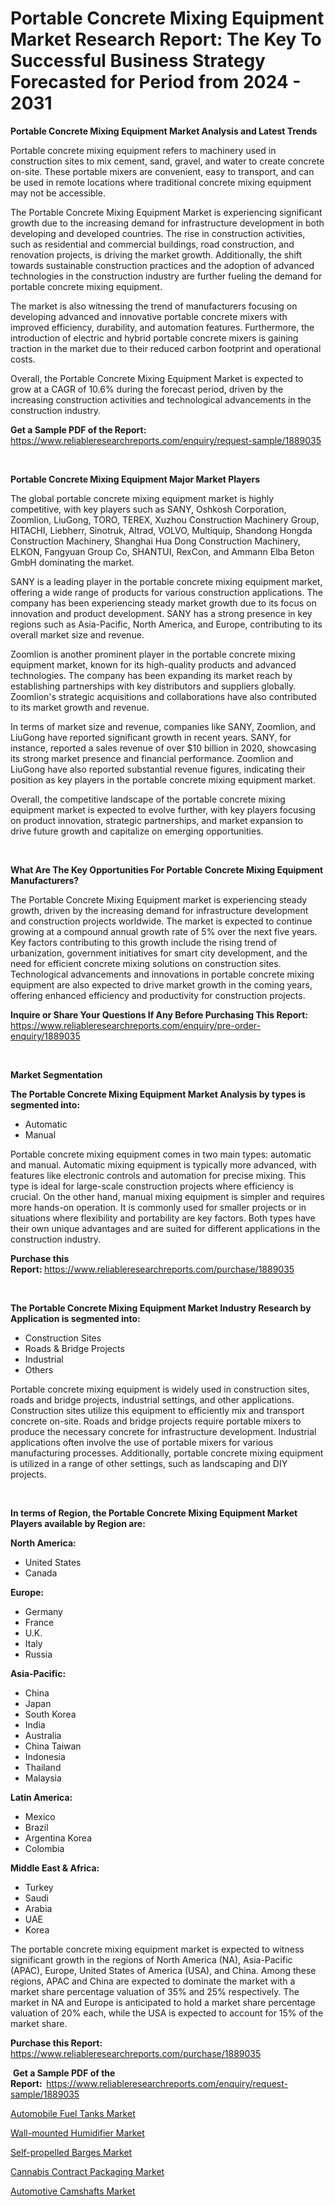 <p><h1>Portable Concrete Mixing Equipment Market Research Report: The Key To Successful Business Strategy Forecasted for Period from 2024 - 2031</h1></p><p><strong>Portable Concrete Mixing Equipment Market Analysis and Latest Trends</strong></p>
<p><p>Portable concrete mixing equipment refers to machinery used in construction sites to mix cement, sand, gravel, and water to create concrete on-site. These portable mixers are convenient, easy to transport, and can be used in remote locations where traditional concrete mixing equipment may not be accessible.</p><p>The Portable Concrete Mixing Equipment Market is experiencing significant growth due to the increasing demand for infrastructure development in both developing and developed countries. The rise in construction activities, such as residential and commercial buildings, road construction, and renovation projects, is driving the market growth. Additionally, the shift towards sustainable construction practices and the adoption of advanced technologies in the construction industry are further fueling the demand for portable concrete mixing equipment.</p><p>The market is also witnessing the trend of manufacturers focusing on developing advanced and innovative portable concrete mixers with improved efficiency, durability, and automation features. Furthermore, the introduction of electric and hybrid portable concrete mixers is gaining traction in the market due to their reduced carbon footprint and operational costs.</p><p>Overall, the Portable Concrete Mixing Equipment Market is expected to grow at a CAGR of 10.6% during the forecast period, driven by the increasing construction activities and technological advancements in the construction industry.</p></p>
<p><strong>Get a Sample PDF of the Report:&nbsp;</strong> <a href="https://www.reliableresearchreports.com/enquiry/request-sample/1889035">https://www.reliableresearchreports.com/enquiry/request-sample/1889035</a></p>
<p>&nbsp;</p>
<p><strong>Portable Concrete Mixing Equipment Major Market Players</strong></p>
<p><p>The global portable concrete mixing equipment market is highly competitive, with key players such as SANY, Oshkosh Corporation, Zoomlion, LiuGong, TORO, TEREX, Xuzhou Construction Machinery Group, HITACHI, Liebherr, Sinotruk, Altrad, VOLVO, Multiquip, Shandong Hongda Construction Machinery, Shanghai Hua Dong Construction Machinery, ELKON, Fangyuan Group Co, SHANTUI, RexCon, and Ammann Elba Beton GmbH dominating the market.</p><p>SANY is a leading player in the portable concrete mixing equipment market, offering a wide range of products for various construction applications. The company has been experiencing steady market growth due to its focus on innovation and product development. SANY has a strong presence in key regions such as Asia-Pacific, North America, and Europe, contributing to its overall market size and revenue.</p><p>Zoomlion is another prominent player in the portable concrete mixing equipment market, known for its high-quality products and advanced technologies. The company has been expanding its market reach by establishing partnerships with key distributors and suppliers globally. Zoomlion's strategic acquisitions and collaborations have also contributed to its market growth and revenue.</p><p>In terms of market size and revenue, companies like SANY, Zoomlion, and LiuGong have reported significant growth in recent years. SANY, for instance, reported a sales revenue of over $10 billion in 2020, showcasing its strong market presence and financial performance. Zoomlion and LiuGong have also reported substantial revenue figures, indicating their position as key players in the portable concrete mixing equipment market.</p><p>Overall, the competitive landscape of the portable concrete mixing equipment market is expected to evolve further, with key players focusing on product innovation, strategic partnerships, and market expansion to drive future growth and capitalize on emerging opportunities.</p></p>
<p>&nbsp;</p>
<p><strong>What Are The Key Opportunities For Portable Concrete Mixing Equipment Manufacturers?</strong></p>
<p><p>The Portable Concrete Mixing Equipment market is experiencing steady growth, driven by the increasing demand for infrastructure development and construction projects worldwide. The market is expected to continue growing at a compound annual growth rate of 5% over the next five years. Key factors contributing to this growth include the rising trend of urbanization, government initiatives for smart city development, and the need for efficient concrete mixing solutions on construction sites. Technological advancements and innovations in portable concrete mixing equipment are also expected to drive market growth in the coming years, offering enhanced efficiency and productivity for construction projects.</p></p>
<p><strong>Inquire or Share Your Questions If Any Before Purchasing This Report:</strong> <a href="https://www.reliableresearchreports.com/enquiry/pre-order-enquiry/1889035">https://www.reliableresearchreports.com/enquiry/pre-order-enquiry/1889035</a></p>
<p>&nbsp;</p>
<p><strong>Market Segmentation</strong></p>
<p><strong>The Portable Concrete Mixing Equipment Market Analysis by types is segmented into:</strong></p>
<p><ul><li>Automatic</li><li>Manual</li></ul></p>
<p><p>Portable concrete mixing equipment comes in two main types: automatic and manual. Automatic mixing equipment is typically more advanced, with features like electronic controls and automation for precise mixing. This type is ideal for large-scale construction projects where efficiency is crucial. On the other hand, manual mixing equipment is simpler and requires more hands-on operation. It is commonly used for smaller projects or in situations where flexibility and portability are key factors. Both types have their own unique advantages and are suited for different applications in the construction industry.</p></p>
<p><strong>Purchase this Report:&nbsp;</strong><a href="https://www.reliableresearchreports.com/purchase/1889035">https://www.reliableresearchreports.com/purchase/1889035</a></p>
<p>&nbsp;</p>
<p><strong>The Portable Concrete Mixing Equipment Market Industry Research by Application is segmented into:</strong></p>
<p><ul><li>Construction Sites</li><li>Roads & Bridge Projects</li><li>Industrial</li><li>Others</li></ul></p>
<p><p>Portable concrete mixing equipment is widely used in construction sites, roads and bridge projects, industrial settings, and other applications. Construction sites utilize this equipment to efficiently mix and transport concrete on-site. Roads and bridge projects require portable mixers to produce the necessary concrete for infrastructure development. Industrial applications often involve the use of portable mixers for various manufacturing processes. Additionally, portable concrete mixing equipment is utilized in a range of other settings, such as landscaping and DIY projects.</p></p>
<p>&nbsp;</p>
<p><strong>In terms of Region, the Portable Concrete Mixing Equipment Market Players available by Region are:</strong></p>
<p>
    <p> <strong> North America: </strong>
        <ul>
            <li>United States</li>
            <li>Canada</li>
        </ul>
        </p> 
    <p> <strong> Europe: </strong>
        <ul>
            <li>Germany</li>
            <li>France</li>
            <li>U.K.</li>
            <li>Italy</li>
            <li>Russia</li>
        </ul>
        </p> 
    <p> <strong> Asia-Pacific: </strong>
        <ul>
            <li>China</li>
            <li>Japan</li>
            <li>South Korea</li>
            <li>India</li>
            <li>Australia</li>
            <li>China Taiwan</li>
            <li>Indonesia</li>
            <li>Thailand</li>
            <li>Malaysia</li>
        </ul>
        </p> 
    <p> <strong> Latin America: </strong>
        <ul>
            <li>Mexico</li>
            <li>Brazil</li>
            <li>Argentina Korea</li>
            <li>Colombia</li>
        </ul>
        </p> 
    <p> <strong> Middle East & Africa: </strong>
        <ul>
            <li>Turkey</li>
            <li>Saudi</li>
            <li>Arabia</li>
            <li>UAE</li>
            <li>Korea</li>
        </ul>
    </p>
    </p>
<p><p>The portable concrete mixing equipment market is expected to witness significant growth in the regions of North America (NA), Asia-Pacific (APAC), Europe, United States of America (USA), and China. Among these regions, APAC and China are expected to dominate the market with a market share percentage valuation of 35% and 25% respectively. The market in NA and Europe is anticipated to hold a market share percentage valuation of 20% each, while the USA is expected to account for 15% of the market share.</p></p>
<p><strong>Purchase this Report: </strong><a href="https://www.reliableresearchreports.com/purchase/1889035">https://www.reliableresearchreports.com/purchase/1889035</a></p>
<p>&nbsp;<strong>Get a Sample PDF of the Report:&nbsp;&nbsp;</strong><a href="https://www.reliableresearchreports.com/enquiry/request-sample/1889035">https://www.reliableresearchreports.com/enquiry/request-sample/1889035</a></p>
<p><strong></strong></p>
<p><p><a href="https://view.publitas.com/reportprime-1/automobile-fuel-tanks-market-furnish-information-about-market-size-market-share-market-dynamics-and-projections-spanning-from-2024-to-2031/">Automobile Fuel Tanks Market</a></p><p><a href="https://summer-dogwood-3e9.notion.site/Wall-mounted-Humidifier-Market-with-the-goal-of-estimating-the-market-size-and-future-growth-potenti-89535792d2cb407e93fc8292715839ed">Wall-mounted Humidifier Market</a></p><p><a href="https://github.com/RoccoManning/Market-Research-Report-List-3/blob/main/self-propelled-barges-market.md">Self-propelled Barges Market</a></p><p><a href="https://funky-papaya-cf4.notion.site/Cannabis-Contract-Packaging-Market-Centers-on-Aspects-such-as-Market-Growth-Market-Share-Market-Op-b9708c82c19247dc87e9c1d300bfc66e">Cannabis Contract Packaging Market</a></p><p><a href="https://view.publitas.com/reportprime-1/automotive-camshafts-market-size-reflecting-a-forecast-till-2031-market-by-type-by-application-and-by-geography/">Automotive Camshafts Market</a></p></p>
